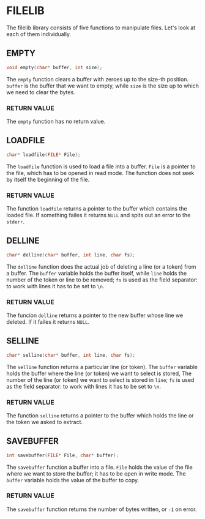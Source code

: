 # FILELIB
The filelib library consists of five functions to manipulate files. Let's look at each of them individually.  


## EMPTY
```c
void empty(char* buffer, int size);
```
The `empty` function clears a buffer with zeroes up to the size-th position. `buffer` is the buffer that we want to empty, while `size` is the size up to which we need to clear the bytes.  

### RETURN VALUE
The `empty` function has no return value.  


## LOADFILE
```c
char* loadfile(FILE* File);
```
The `loadfile` function is used to load a file into a buffer. `File` is a pointer to the file, which has to be opened in read mode. The function does not seek by itself the beginning of the file.  

### RETURN VALUE

The function `loadfile` returns a pointer to the buffer which contains the loaded file. If something failes it returns `NULL` and spits out an error to the `stderr`.  


## DELLINE
```c
char* delline(char* buffer, int line, char fs);
```

The `delline` function does the actual job of deleting a line (or a token) from a buffer. The `buffer` variable holds the buffer itself, while `line` holds the number of the token or line to be removed; `fs` is used as the field separator: to work with lines it has to be set to `\n`.  

### RETURN VALUE

The funcion `delline` returns a pointer to the new buffer whose line we deleted. If it failes it returns `NULL`.


## SELLINE
```c
char* selline(char* buffer, int line, char fs);
```

The `selline` function returns a particular line (or token). The `buffer` variable holds the buffer where the line (or token) we want to select is stored, The number of the line (or token) we want to select is stored in `line`; `fs` is used as the field separator: to work with lines it has to be set to `\n`.

### RETURN VALUE

The function `selline` returns a pointer to the buffer which holds the line or the token we asked to extract.


## SAVEBUFFER
```c
int savebuffer(FILE* File, char* buffer);
```

The `savebuffer` function a buffer into a file. `File` holds the value of the file where we want to store the buffer; it has to be open in write mode. The `buffer` variable holds the value of the buffer to copy.

### RETURN VALUE

The `savebuffer` function returns the number of bytes written, or `-1` on error.